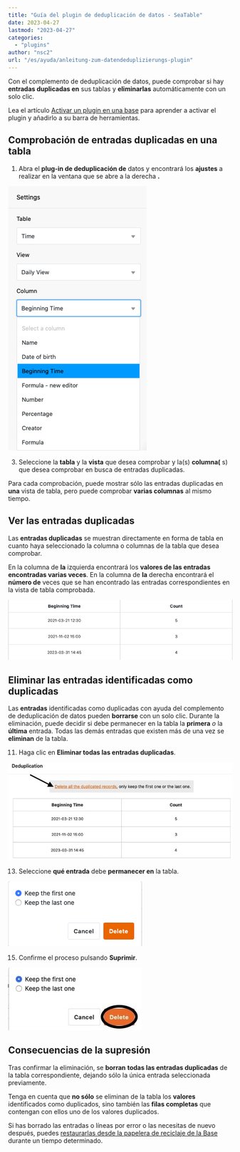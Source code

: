 ```yaml
---
title: "Guía del plugin de deduplicación de datos - SeaTable"
date: 2023-04-27
lastmod: "2023-04-27"
categories: 
  - "plugins"
author: "nsc2"
url: "/es/ayuda/anleitung-zum-datendeduplizierungs-plugin"
---
```


Con el complemento de deduplicación de datos, puede comprobar si hay **entradas duplicadas en** sus tablas y **eliminarlas** automáticamente con un solo clic.

Lea el artículo [Activar un plugin en una base](https://seatable.io/es/docs/arbeiten-mit-plugins/aktivieren-eines-plugins-in-einer-base/) para aprender a activar el plugin y añadirlo a su barra de herramientas.

## Comprobación de entradas duplicadas en una tabla

1. Abra el **plug-in de deduplicación de** datos y encontrará los **ajustes** a realizar en la ventana que se abre a la derecha **.**

![Selección de la tabla, la vista de tabla y las columnas de la tabla que deben comprobarse en busca de entradas duplicadas ](images/select-data-to-get-checked-on-double-entries.png)

3. Seleccione la **tabla** y la **vista** que desea comprobar y la(s) **columna(** s) que desea comprobar en busca de entradas duplicadas.

Para cada comprobación, puede mostrar sólo las entradas duplicadas en **una** vista de tabla, pero puede comprobar **varias columnas** al mismo tiempo.

## Ver las entradas duplicadas

Las **entradas duplicadas** se muestran directamente en forma de tabla en cuanto haya seleccionado la columna o columnas de la tabla que desea comprobar.

En la columna de **la** izquierda encontrará los **valores de las entradas encontradas varias veces**. En la columna de **la** derecha encontrará el **número de** veces que se han encontrado las entradas correspondientes en la vista de tabla comprobada.

![Entradas duplicadas identificadas en la columna de tabla definida mediante el plugin de deduplicación de datos.](images/detected-double-entries-in-table.png)

## Eliminar las entradas identificadas como duplicadas

Las **entradas** identificadas como duplicadas con ayuda del complemento de deduplicación de datos pueden **borrarse** con un solo clic. Durante la eliminación, puede decidir si debe permanecer en la tabla la **primera** _o_ la **última** entrada. Todas las demás entradas que existen más de una vez se **eliminan** de la tabla.

11. Haga clic en **Eliminar todas las entradas duplicadas**.

![Eliminar entradas identificadas como duplicadas](images/delete-all-the-double-entries.jpg)

13. Seleccione **qué entrada** debe **permanecer en** la tabla.

![Selección de la entrada que debe permanecer en la tabla seleccionada](images/decide-which-entry-to-keep.png)

15. Confirme el proceso pulsando **Suprimir**.

![Confirmación de la supresión de las entradas duplicadas](images/confirm-delete-double-entries.jpg)

## Consecuencias de la supresión

Tras confirmar la eliminación, se **borran** **todas las entradas duplicadas** de la tabla correspondiente, dejando sólo la única entrada seleccionada previamente.

Tenga en cuenta que **no sólo** se eliminan de la tabla los **valores** identificados como duplicados, sino también las **filas completas** que contengan con ellos uno de los valores duplicados.

Si has borrado las entradas o líneas por error o las necesitas de nuevo después, puedes [restaurarlas desde la papelera de reciclaje de la Base](https://seatable.io/es/docs/historie-und-versionen/tabellen-und-zeilen-aus-dem-papierkorb-zurueckholen/) durante un tiempo determinado.
